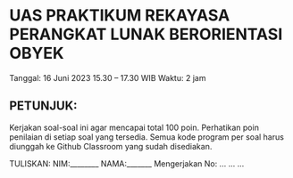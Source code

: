 # UAS PRAKTIKUM REKAYASA PERANGKAT LUNAK BERORIENTASI OBYEK
Tanggal: 16 Juni 2023 15.30 – 17.30 WIB 
Waktu: 2 jam 

## PETUNJUK: 
Kerjakan soal-soal ini agar mencapai total 100 poin. Perhatikan poin penilaian di setiap soal yang tersedia.  Semua kode program per soal harus diunggah ke Github Classroom yang sudah disediakan.

TULISKAN:
NIM:________
NAMA:_______
Mengerjakan  No: 
...
...
...
